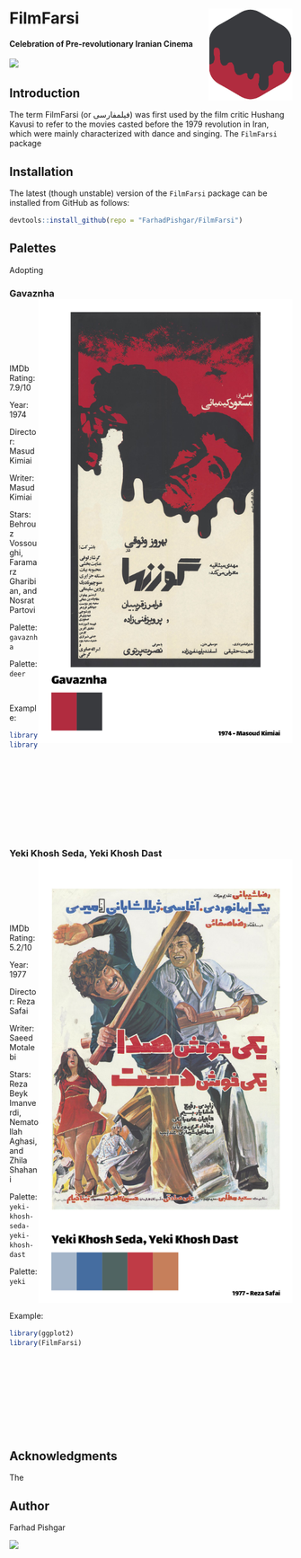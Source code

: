 # FilmFarsi <img src="man/figure/logo.png" align="right" width="150" />

<!-- badges: start -->
#### Celebration of Pre-revolutionary Iranian Cinema
<!-- badges: end -->

[![](https://img.shields.io/badge/github%20version-0.0.1-success.svg?color=orange&style=for-the-badge)](https://github.com/FarhadPishgar/FilmFarsi)

## Introduction

The term FilmFarsi (or فیلمفارسی) was first used by the film critic Hushang Kavusi to refer to the movies casted before the 1979 revolution in Iran, which were mainly characterized with dance and singing.
The `FilmFarsi` package

## Installation

The latest (though unstable) version of the `FilmFarsi` package can be installed from GitHub as follows:

``` r
devtools::install_github(repo = "FarhadPishgar/FilmFarsi")
```

## Palettes

Adopting

### Gavaznha <img src="man/figure/palettes/gavaznha.png" align="right" width="452" />

<br><br><br><br><br>

IMDb Rating: 7.9/10

Year: 1974

Director: Masud Kimiai

Writer: Masud Kimiai

Stars: Behrouz Vossoughi, Faramarz Gharibian, and Nosrat Partovi

Palette: `gavaznha`

Palette: `deer`

<br>

Example:

``` r
library(ggplot2)
library(FilmFarsi)











```

### Yeki Khosh Seda, Yeki Khosh Dast <img src="man/figure/palettes/yeki%20khosh%20seda%2C%20yeki%20khosh%20dast.png" align="right" width="452" />

<br><br><br><br><br>

IMDb Rating: 5.2/10

Year: 1977

Director: Reza Safai

Writer: Saeed Motalebi

Stars: Reza Beyk Imanverdi, Nematollah Aghasi, and Zhila Shahani

Palette: `yeki-khosh-seda-yeki-khosh-dast`

Palette: `yeki`

<br>

Example:

``` r
library(ggplot2)
library(FilmFarsi)











```


## Acknowledgments
The

## Author
Farhad Pishgar

[![](https://img.shields.io/twitter/follow/FarhadPishgar.svg?color=orange&style=for-the-badge)](https://twitter.com/FarhadPishgar)
